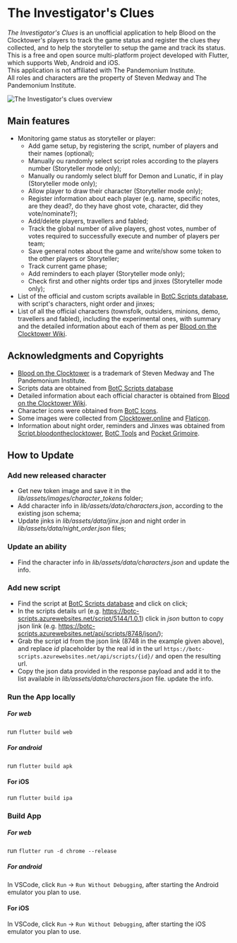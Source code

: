# The Investigator's Clues

_The Investigator's Clues_ is an unofficial application to help Blood on the Clocktower's players to track the game status and register the clues they collected, and to help the storyteller to setup the game and track its status.
This is a free and open source multi-platform project developed with Flutter, which supports Web, Android and iOS. <br/>
This application is not affiliated with The Pandemonium Institute.<br/> All roles and characters are the property of Steven Medway and The Pandemonium Institute.

![The Investigator's clues overview](https://github.com/user-attachments/assets/69419f93-7859-41f0-9d06-5f2e01461444)

## Main features

- Monitoring game status as storyteller or player:
  - Add game setup, by registering the script, number of players and their names (optional);
  - Manually ou randomly select script roles according to the players number (Storyteller mode only);
  - Manually ou randomly select bluff for Demon and Lunatic, if in play (Storyteller mode only);
  - Allow player to draw their character (Storyteller mode only);
  - Register information about each player (e.g. name, specific notes, are they dead?, do they have ghost vote, character, did they vote/nominate?);
  - Add/delete players, travellers and fabled;
  - Track the global number of alive players, ghost votes, number of votes required to successfully execute and number of players per team;
  - Save general notes about the game and write/show some token to the other players or Storyteller;
  - Track current game phase;
  - Add reminders to each player (Storyteller mode only);
  - Check first and other nights order tips and jinxes (Storyteller mode only);
- List of the official and custom scripts available in [BotC Scripts database](https://botc-scripts.azurewebsites.net), with script's characters, night order and jinxes;
- List of all the official characters (townsfolk, outsiders, minions, demo, travellers and fabled), including the experimental ones, with summary and the detailed information about each of them as per [Blood on the Clocktower Wiki](https://wiki.bloodontheclocktower.com).

## Acknowledgments and Copyrights

- [Blood on the Clocktower](https://bloodontheclocktower.com) is a trademark of Steven Medway and The Pandemonium Institute.
- Scripts data are obtained from [BotC Scripts database](https://botc-scripts.azurewebsites.net)
- Detailed information about each official character is obtained from [Blood on the Clocktower Wiki](https://wiki.bloodontheclocktower.com).
- Character icons were obtained from [BotC Icons](https://github.com/tomozbot/botc-icon).
- Some images were collected from [Clocktower.online](https://www.clocktower.online/) and [Flaticon](https://www.flaticon.com/).
- Information about night order, reminders and Jinxes was obtained from [Script.bloodontheclocktower](https://script.bloodontheclocktower.com), [BotC Tools](https://github.com/ratteler50/botc_tools/) and [Pocket Grimoire](https://www.pocketgrimoire.co.uk/).

## How to Update

### Add new released character

- Get new token image and save it in the _lib/assets/images/character_tokens_ folder;
- Add character info in _lib/assets/data/characters.json_, according to the existing json schema;
- Update jinks in _lib/assets/data/jinx.json_ and night order in _lib/assets/data/night_order.json_ files;

### Update an ability

- Find the character info in _lib/assets/data/characters.json_ and update the info.

### Add new script

- Find the script at [BotC Scripts database](https://botc-scripts.azurewebsites.net) and click on click;
- In the scripts details url (e.g. https://botc-scripts.azurewebsites.net/script/5144/1.0.1) click in _json_ button to copy json link (e.g. https://botc-scripts.azurewebsites.net/api/scripts/8748/json/);
- Grab the script id from the json link (8748 in the example given above), and replace _id_ placeholder by the real id in the url `https://botc-scripts.azurewebsites.net/api/scripts/{id}/` and open the resulting url.
- Copy the json data provided in the response payload and add it to the list available in _lib/assets/data/characters.json_ file. update the info.

### Run the App locally

##### For web

run `flutter build web`

##### For android

run `flutter build apk`

#### For iOS

run `flutter build ipa`

### Build App

##### For web

run `flutter run -d chrome --release`

##### For android

In VSCode, click `Run` -> `Run Without Debugging`, after starting the Android emulator you plan to use.

#### For iOS

In VSCode, click `Run` -> `Run Without Debugging`, after starting the iOS emulator you plan to use.
